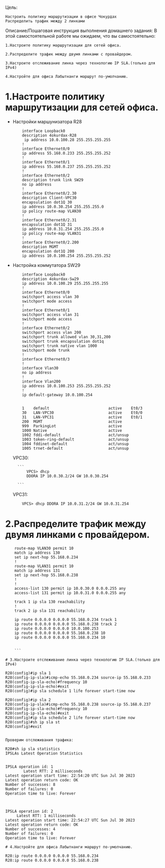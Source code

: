 Цель:

    Настроить политику маршрутизации в офисе Чокурдах
    Распределить трафик между 2 линками


Описание/Пошаговая инструкция выполнения домашнего задания:
В этой самостоятельной работе мы ожидаем, что вы самостоятельно:

    1.Настроите политику маршрутизации для сетей офиса.

    2.Распределите трафик между двумя линками с провайдером.

    3.Настроите отслеживание линка через технологию IP SLA.(только для IPv4)

    4.Настройте для офиса Лабытнанги маршрут по-умолчанию.

# 1.Настроите политику маршрутизации для сетей офиса.

- Настройки маршунизатора R28
    ```
        interface Loopback0
        description 4okurdax-R28
         ip address 10.0.100.28 255.255.255.255
        !
        interface Ethernet0/0
        ip address 55.168.0.233 255.255.255.252
        !
        interface Ethernet0/1
        ip address 55.168.0.237 255.255.255.252
        !
        interface Ethernet0/2
        description trunk link SW29
        no ip address
        !
        interface Ethernet0/2.30
        description Client-VPC30
        encapsulation dot1Q 30
        ip address 10.0.30.254 255.255.255.0
        ip policy route-map VLAN30
        !
        interface Ethernet0/2.31
        encapsulation dot1Q 31
        ip address 10.0.31.254 255.255.255.0
        ip policy route-map VLAN31
        !
        interface Ethernet0/2.200
        description MGMT
        encapsulation dot1Q 200
        ip address 10.0.100.254 255.255.255.252
    ```

- Настройка коммутатора SW29

    ```
        interface Loopback0
        description 4okurdax-Sw29
        ip address 10.0.100.29 255.255.255.255
        !
        interface Ethernet0/0
        switchport access vlan 30
        switchport mode access
        !
        interface Ethernet0/1
        switchport access vlan 31
        switchport mode access
        !
        interface Ethernet0/2
        switchport access vlan 200
        switchport trunk allowed vlan 30,31,200
        switchport trunk encapsulation dot1q
        switchport trunk native vlan 1000
        switchport mode trunk
        !
        interface Ethernet0/3
        !
        interface Vlan30
        no ip address
        !
        interface Vlan200
        ip address 10.0.100.253 255.255.255.252
        !
        ip default-gateway 10.0.100.254

    ```

    ```
    
        1    default                          active    Et0/3
        30   LAN-VPC30                        active    Et0/0
        31   LAN-VPC31                        active    Et0/1
        200  MGMT                             active
        999  ParkingLot                       active
        1000 Native                           active
        1002 fddi-default                     act/unsup
        1003 token-ring-default               act/unsup
        1004 fddinet-default                  act/unsup
        1005 trnet-default                    act/unsup

    ```
    VPC30:

        ```
            VPCS> dhcp
            DDORA IP 10.0.30.2/24 GW 10.0.30.254

        ```
    
    VPC31:

    ```
        VPCS> dhcp DDORA IP 10.0.31.2/24 GW 10.0.31.254

    ```

# 2.Распределите трафик между двумя линками с провайдером.

```
    route-map VLAN30 permit 10
    match ip address 130
    set ip next-hop 55.168.0.234
    !
    route-map VLAN31 permit 10
    match ip address 131
    set ip next-hop 55.168.0.238
    !
    !
    access-list 130 permit ip 10.0.30.0 0.0.0.255 any
    access-list 131 permit ip 10.0.31.0 0.0.0.255 any

    track 1 ip sla 130 reachability
    !
    track 2 ip sla 131 reachability

    ip route 0.0.0.0 0.0.0.0 55.168.0.234 track 1
    ip route 0.0.0.0 0.0.0.0 55.168.0.238 track 2
    ip route 0.0.0.0 0.0.0.0 10.0.100.253
    ip route 0.0.0.0 0.0.0.0 55.168.0.238 10
    ip route 0.0.0.0 0.0.0.0 55.168.0.234 10


    ```

# 3.Настроите отслеживание линка через технологию IP SLA.(только для IPv4)

```
    R28(config)#ip sla 1
    R28(config-ip-sla)#icmp-echo 55.168.0.234 source-ip 55.168.0.233
    R28(config-ip-sla-echo)#frequency 10
    R28(config-ip-sla-echo)#exit
    R28(config)#ip sla schedule 1 life forever start-time now

    R28(config)#ip sla 2
    R28(config-ip-sla)#icmp-echo 55.168.0.238 source-ip 55.168.0.237
    R28(config-ip-sla-echo)#frequency 10
    R28(config-ip-sla-echo)#exit
    R28(config)#ip sla schedule 2 life forever start-time now
    R28(config)#sh ip sla st
    R28(config)#exit
```

Проверим отслеживания трафика:

```
    R28#sh ip sla statistics
    IPSLAs Latest Operation Statistics
```

```
    IPSLA operation id: 1
            Latest RTT: 2 milliseconds
    Latest operation start time: 22:54:20 UTC Sun Jul 30 2023
    Latest operation return code: OK
    Number of successes: 8
    Number of failures: 0
    Operation time to live: Forever



    IPSLA operation id: 2
         Latest RTT: 1 milliseconds
    Latest operation start time: 22:54:27 UTC Sun Jul 30 2023
    Latest operation return code: OK
    Number of successes: 4
    Number of failures: 0
    Operation time to live: Forever
```
# 4.Настройте для офиса Лабытнанги маршрут по-умолчанию.

```
    R28:ip route 0.0.0.0 0.0.0.0 55.168.0.234
    R28:ip route 0.0.0.0 0.0.0.0 55.168.0.238
```